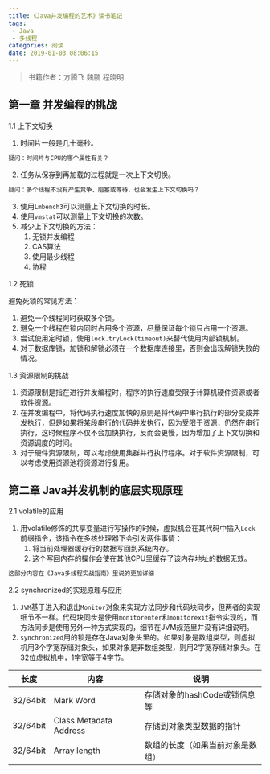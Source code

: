 ```yaml
---
title: 《Java并发编程的艺术》读书笔记
tags: 
 - Java
 - 多线程
categories: 阅读
date: 2019-01-03 08:06:15
---
```

> 书籍作者：方腾飞 魏鹏 程晓明

## 第一章 并发编程的挑战

1.1 上下文切换

1. 时间片一般是几十毫秒。

```bash
疑问：时间片与CPU的哪个属性有关？
```

2. 任务从保存到再加载的过程就是一次上下文切换。

```bash
疑问：多个线程不没有产生竞争、阻塞或等待，也会发生上下文切换吗？
```

3. 使用`Lmbench3`可以测量上下文切换的时长。
4. 使用`vmstat`可以测量上下文切换的次数。
5. 减少上下文切换的方法：
   1. 无锁并发编程
   2. CAS算法
   3. 使用最少线程
   4. 协程

1.2 死锁

避免死锁的常见方法：

1. 避免一个线程同时获取多个锁。
2. 避免一个线程在锁内同时占用多个资源，尽量保证每个锁只占用一个资源。
3. 尝试使用定时锁，使用`lock.tryLock(timeout)`来替代使用内部锁机制。
4. 对于数据库锁，加锁和解锁必须在一个数据库连接里，否则会出现解锁失败的情况。

1.3 资源限制的挑战

1. 资源限制是指在进行并发编程时，程序的执行速度受限于计算机硬件资源或者软件资源。
2. 在并发编程中，将代码执行速度加快的原则是将代码中串行执行的部分变成并发执行，但是如果将某段串行的代码并发执行，因为受限于资源，仍然在串行执行，这时候程序不仅不会加快执行，反而会更慢，因为增加了上下文切换和资源调度的时间。
3. 对于硬件资源限制，可以考虑使用集群并行执行程序。对于软件资源限制，可以考虑使用资源池将资源进行复用。
   
## 第二章 Java并发机制的底层实现原理

2.1 volatile的应用

1. 用volatile修饰的共享变量进行写操作的时候，虚拟机会在其代码中插入`Lock`前缀指令，该指令在多核处理器下会引发两件事情：
   1. 将当前处理器缓存行的数据写回到系统内存。
   2. 这个写回内存的操作会使在其他CPU里缓存了该内存地址的数据无效。

```bash
这部分内容在《Java多线程实战指南》里说的更加详细
```

2.2 synchronized的实现原理与应用

1. `JVM`基于进入和退出`Monitor`对象来实现方法同步和代码块同步，但两者的实现细节不一样。代码块同步是使用`monitorenter`和`monitorexit`指令实现的，而方法同步是使用另外一种方式实现的，细节在JVM规范里并没有详细说明。
2. `synchronized`用的锁是存在Java对象头里的。如果对象是数组类型，则虚拟机用3个字宽存储对象头，如果对象是非数组类型，则用2字宽存储对象头。在32位虚拟机中，1字宽等于4字节。

| 长度     | 内容                   | 说明                             |
| -------- | ---------------------- | -------------------------------- |
| 32/64bit | Mark Word              | 存储对象的hashCode或锁信息等     |
| 32/64bit | Class Metadata Address | 存储到对象类型数据的指针         |
| 32/64bit | Array length           | 数组的长度（如果当前对象是数组） |

